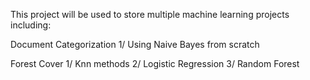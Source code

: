 This project will be used to store multiple machine learning projects including:

Document Categorization 
1/ Using Naive Bayes from scratch

Forest Cover
1/ Knn methods
2/ Logistic Regression
3/ Random Forest


